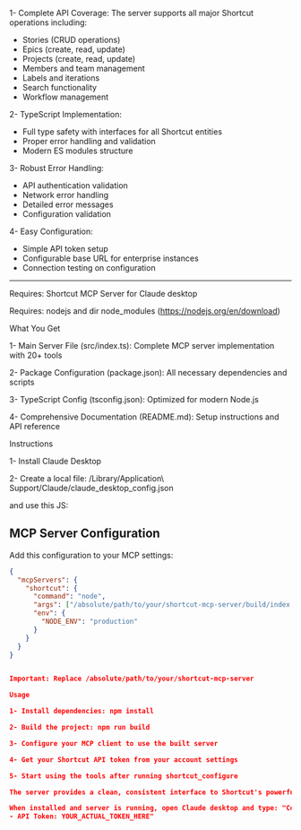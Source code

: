 1- Complete API Coverage: The server supports all major Shortcut operations including:
- Stories (CRUD operations)
- Epics (create, read, update)
- Projects (create, read, update)
- Members and team management
- Labels and iterations
- Search functionality
- Workflow management

2- TypeScript Implementation:
- Full type safety with interfaces for all Shortcut entities
- Proper error handling and validation
- Modern ES modules structure

3- Robust Error Handling:
- API authentication validation
- Network error handling
- Detailed error messages
- Configuration validation

4- Easy Configuration:
- Simple API token setup
- Configurable base URL for enterprise instances
- Connection testing on configuration


-----

Requires: Shortcut MCP Server for Claude desktop

Requires: nodejs and dir node_modules (https://nodejs.org/en/download)

What You Get

1- Main Server File (src/index.ts): Complete MCP server implementation with 20+ tools

2- Package Configuration (package.json): All necessary dependencies and scripts

3- TypeScript Config (tsconfig.json): Optimized for modern Node.js

4- Comprehensive Documentation (README.md): Setup instructions and API reference

Instructions

1- Install Claude Desktop

2- Create a local file: /Library/Application\ Support/Claude/claude_desktop_config.json

and use this JS:

## MCP Server Configuration

Add this configuration to your MCP settings:

```json
{
  "mcpServers": {
    "shortcut": {
      "command": "node",
      "args": ["/absolute/path/to/your/shortcut-mcp-server/build/index.js"],
      "env": {
        "NODE_ENV": "production"
      }
    }
  }
}


Important: Replace /absolute/path/to/your/shortcut-mcp-server

Usage

1- Install dependencies: npm install

2- Build the project: npm run build

3- Configure your MCP client to use the built server

4- Get your Shortcut API token from your account settings

5- Start using the tools after running shortcut_configure

The server provides a clean, consistent interface to Shortcut's powerful project management features, making it easy to integrate Shortcut operations into any MCP-compatible application or workflow.

When installed and server is running, open Claude desktop and type: "Configure Shortcut with these settings:
- API Token: YOUR_ACTUAL_TOKEN_HERE"
